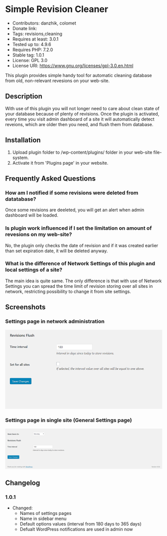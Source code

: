 # Simple Revision Cleaner

* Contributors: danzhik, colomet
* Donate link: 
* Tags: revisions,cleaning
* Requires at least: 3.0.1
* Tested up to: 4.9.6
* Requires PHP: 7.2.0
* Stable tag: 1.0.1
* License: GPL 3.0
* License URI: https://www.gnu.org/licenses/gpl-3.0.en.html
 
This plugin provides simple handy tool for automatic cleaning database from old, non-relevant revesions on your web-site.
 
## Description 
 
With use of this plugin you will not longer need to care about clean state of your database because of plenty of revisions. Once the plugin is activated, every time you visit admin dashboard of a site it will automatically detect reveions, which are older then you need, and flush them from database.
 
## Installation 
 
1. Upload plugin folder to /wp-content/plugins/ folder in your web-site file-system.
1. Activate it from 'Plugins page' in your website.
 
## Frequently Asked Questions 
 
### How am I notified if some revisions were deleted from datatabase? 

Once some revisions are deeleted, you will get an alert when admin dashboard will be loaded.

### Is plugin work influenced if I set the limitation on amount of revesions on my web-site? 
 
No, the plugin only checks the date of revision and if it was created earlier than set expiration date, it will be deleted anyway.

### What is the difference of Network Settings of this plugin and local settings of a site? 

The main idea is quite same. The only difference is that with use of Network Settings you can spread the time limit of revision storing over all sites in network, restricting possibility to change it from site settings.
 
## Screenshots 

### Settings page in network administration
![Settings Page Network](/wp-assets/screenshot-2.png)
 
### Settings page in single site (General Settings page)
![Settings Page](/wp-assets/screenshot-1.png) 

 
## Changelog 

### 1.0.1  

* Changed:
  * Names of settings pages
  * Name in sidebar menu
  * Default options values (interval from 180 days to 365 days)
  * Defualt WordPress notifications are used in admin now
 
 